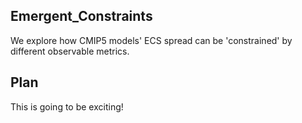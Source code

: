 ## Emergent_Constraints
We explore how CMIP5 models' ECS spread can be 'constrained' by different observable metrics. 

## Plan
This is going to be exciting!
